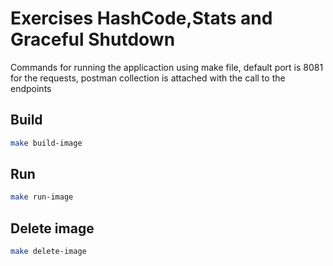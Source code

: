 # Exercises HashCode,Stats and Graceful Shutdown

Commands for running the applicaction using make file, 
default port is 8081 for the requests, postman collection is attached
with the call to the endpoints

## Build

```bash
make build-image
```

## Run

```bash
make run-image
```

## Delete image

```bash
make delete-image
```
